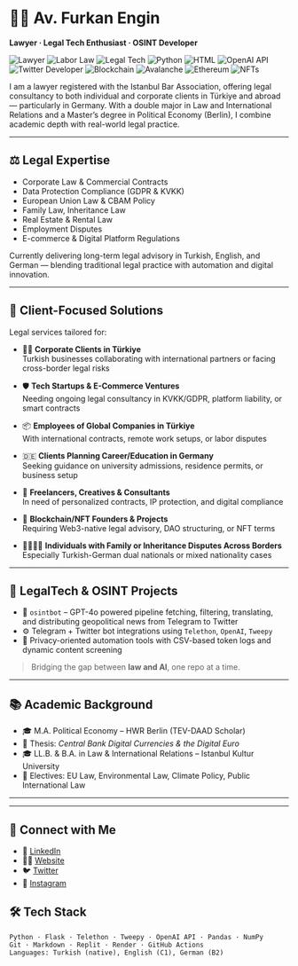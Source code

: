 # 👨‍⚖️ Av. Furkan Engin

**Lawyer · Legal Tech Enthusiast · OSINT Developer**

![Lawyer](https://img.shields.io/badge/Lawyer-Justice-9c27b0?style=flat&logo=archlinux&logoColor=white)
![Labor Law](https://img.shields.io/badge/Labor%20Law-Contracts%20Law-1976d2?style=flat&logo=gitea&logoColor=white)
![Legal Tech](https://img.shields.io/badge/Legal%20Tech-Innovation-6d4c41?style=flat&logo=hackthebox&logoColor=white)
![Python](https://img.shields.io/badge/Python-Automation-3776ab?style=flat&logo=python&logoColor=white)
![HTML](https://img.shields.io/badge/HTML-Web%20Markup-e34f26?style=flat&logo=html5&logoColor=white)
![OpenAI API](https://img.shields.io/badge/OpenAI-API-412991?style=flat&logo=openai&logoColor=white)
![Twitter Developer](https://img.shields.io/badge/Twitter-Dev-1da1f2?style=flat&logo=twitter&logoColor=white)
![Blockchain](https://img.shields.io/badge/Blockchain-Technology-0e76a8?style=flat&logo=blockchaindotcom&logoColor=white)
![Avalanche](https://img.shields.io/badge/Avalanche-C--Chain-e84142?style=flat)
![Ethereum](https://img.shields.io/badge/Ethereum-Web3-3c3c3d?style=flat&logo=ethereum&logoColor=white)
![NFTs](https://img.shields.io/badge/NFT-Creator-8e44ad?style=flat&logo=openmined&logoColor=white)




I am a lawyer registered with the Istanbul Bar Association, offering legal consultancy to both individual and corporate clients in Türkiye and abroad — particularly in Germany. With a double major in Law and International Relations and a Master’s degree in Political Economy (Berlin), I combine academic depth with real-world legal practice.

---

## ⚖️ Legal Expertise

- Corporate Law & Commercial Contracts  
- Data Protection Compliance (GDPR & KVKK)  
- European Union Law & CBAM Policy  
- Family Law, Inheritance Law  
- Real Estate & Rental Law  
- Employment Disputes  
- E-commerce & Digital Platform Regulations  

Currently delivering long-term legal advisory in Turkish, English, and German — blending traditional legal practice with automation and digital innovation.

---

## 🧾 Client-Focused Solutions

Legal services tailored for:

- 🧑‍💼 **Corporate Clients in Türkiye**  
  Turkish businesses collaborating with international partners or facing cross-border legal risks  

- 🛡️ **Tech Startups & E-Commerce Ventures**  
  Needing ongoing legal consultancy in KVKK/GDPR, platform liability, or smart contracts  

- 📦 **Employees of Global Companies in Türkiye**  
  With international contracts, remote work setups, or labor disputes  

- 🇩🇪 **Clients Planning Career/Education in Germany**  
  Seeking guidance on university admissions, residence permits, or business setup  

- 📄 **Freelancers, Creatives & Consultants**  
  In need of personalized contracts, IP protection, and digital compliance  

- 🧠 **Blockchain/NFT Founders & Projects**  
  Requiring Web3-native legal advisory, DAO structuring, or NFT terms  

- 👨‍👩‍👧‍👦 **Individuals with Family or Inheritance Disputes Across Borders**  
  Especially Turkish-German dual nationals or mixed nationality cases
  
---

## 🧠 LegalTech & OSINT Projects

- 🤖 `osintbot` – GPT-4o powered pipeline fetching, filtering, translating, and distributing geopolitical news from Telegram to Twitter  
- ⚙️ Telegram + Twitter bot integrations using `Telethon`, `OpenAI`, `Tweepy`  
- 🔐 Privacy-oriented automation tools with CSV-based token logs and dynamic content screening

> Bridging the gap between **law and AI**, one repo at a time.

---

## 📚 Academic Background

- 🎓 M.A. Political Economy – HWR Berlin (TEV-DAAD Scholar)  
- 📄 Thesis: *Central Bank Digital Currencies & the Digital Euro*  
- 🎓 LL.B. & B.A. in Law & International Relations – Istanbul Kultur University  
- 🧾 Electives: EU Law, Environmental Law, Climate Policy, Public International Law

---
---

## 🔗 Connect with Me

- 💼 [LinkedIn](https://linkedin.com/in/furkanengin)  
- 🧑‍💻 [Website](https://furkanengin.av.tr)  
- 🐦 [Twitter](https://twitter.com/furkanengin)  
- 📸 [Instagram](https://instagram.com/enginfurkanengin)
## 🛠️ Tech Stack

```text
Python · Flask · Telethon · Tweepy · OpenAI API · Pandas · NumPy  
Git · Markdown · Replit · Render · GitHub Actions  
Languages: Turkish (native), English (C1), German (B2)


